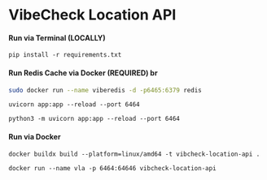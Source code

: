 # VibeCheck Location API

#### Run via Terminal (LOCALLY)

``` 
pip install -r requirements.txt
```
#### Run Redis Cache via Docker (REQUIRED) br
``` BASH (Windows Does Not Use 'sudo' Command)
sudo docker run --name viberedis -d -p6465:6379 redis
```

```
uvicorn app:app --reload --port 6464
```

```
python3 -m uvicorn app:app --reload --port 6464
```


#### Run via Docker

```
docker buildx build --platform=linux/amd64 -t vibcheck-location-api .
```

```
docker run --name vla -p 6464:64646 vibcheck-location-api
```

